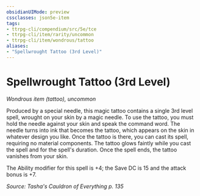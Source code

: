 ```yaml
---
obsidianUIMode: preview
cssclasses: json5e-item
tags:
- ttrpg-cli/compendium/src/5e/tce
- ttrpg-cli/item/rarity/uncommon
- ttrpg-cli/item/wondrous/tattoo
aliases: 
- "Spellwrought Tattoo (3rd Level)"
---
```

# Spellwrought Tattoo (3rd Level)
*Wondrous item (tattoo), uncommon*  


Produced by a special needle, this magic tattoo contains a single 3rd level spell, wrought on your skin by a magic needle. To use the tattoo, you must hold the needle against your skin and speak the command word. The needle turns into ink that becomes the tattoo, which appears on the skin in whatever design you like. Once the tattoo is there, you can cast its spell, requiring no material components. The tattoo glows faintly while you cast the spell and for the spell's duration. Once the spell ends, the tattoo vanishes from your skin.

The Ability modifier for this spell is +4; the Save DC is 15 and the attack bonus is +7.

*Source: Tasha's Cauldron of Everything p. 135*